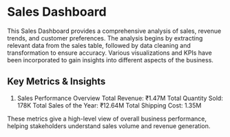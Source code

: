 # Sales Dashboard
This Sales Dashboard provides a comprehensive analysis of sales, revenue trends, and customer preferences. The analysis begins by extracting relevant data from the sales table, followed by data cleaning and transformation to ensure accuracy. Various visualizations and KPIs have been incorporated to gain insights into different aspects of the business.
## Key Metrics & Insights
1. Sales Performance Overview
      Total Revenue: ₹1.47M
      Total Quantity Sold: 178K
      Total Sales of the Year: ₹12.64M
      Total Shipping Cost: 1.35M

These metrics give a high-level view of overall business performance, helping stakeholders understand sales volume and revenue generation.
